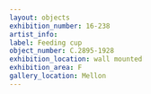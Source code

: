 ```yaml
---
layout: objects
exhibition_number: 16-238
artist_info: 
label: Feeding cup
object_number: C.2895-1928
exhibition_location: wall mounted
exhibition_area: F
gallery_location: Mellon
---
```

